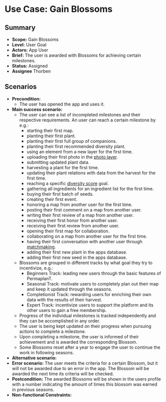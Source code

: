 # Use Case: Gain Blossoms

## Summary

- **Scope:** Gain Blossoms
- **Level:** User Goal
- **Actors:** App User
- **Brief:** The user is awarded with Blossoms for achieving certain milestones.
- **Status:** Assigned
- **Assignee** Thorben

## Scenarios

- **Precondition:**
  - The user has opened the app and uses it.
- **Main success scenario:**
  - The user can see a list of incompleted milestones and their respective requirements. An user can reach a certain milestone by e.g.:
    - starting their first map.
    - planting their first plant.
    - planting their first full group of companions.
    - planting their first recommended diversity plant.
    - using an element from a new layer for the first time.
    - uploading their first photo in the [photo layer](../layers/photo_layer.md).
    - submitting updated plant data.
    - harvesting a plant for the first time.
    - updating their plant relations with data from the harvest for the first time.
    - reaching a specific [diversity score](diversity_score.md) goal.
    - gathering all ingredients for an ingredient list for the first time.
    - buying their first batch of seeds.
    - creating their first event.
    - honoring a map from another user for the first time.
    - posting their first comment on a map from another user.
    - writing their first review of a map from another user.
    - receiving their first honor from another user.
    - receiving their first review from another user.
    - opening their first map for collaboration.
    - collaborating on a map from another user for the first time.
    - having their first conversation with another user through [matchmaking](../matchmaking.md).
    - adding their first new plant in the apps database.
    - adding their first new seed in the apps database.
  - Blossoms are grouped in different tracks by what goal they try to incentivize, e.g.:
    - Beginners Track: leading new users through the basic features of PermaplanT.
    - Seasonal Track: motivate users to completely plan out their map and keep it updated through the seasons.
    - Completionist Track: rewarding users for enriching their own data with the results of their harvest.
    - Expert Track: incentivize users to support the platform and its other users to gain a free membership.
  - Progress of the individual milestones is tracked independently and they can be accomplished in any order.
  - The user is being kept updated on their progress when pursuing actions to complete a milestone.
  - Upon completing a milestone, the user is informed of their achievement and is awarded the corresponding Blossom.
  - Some Blossoms reset after a year to engage the user to continue the work in following seasons.
- **Alternative scenario:**
- **Error scenario:**
  The user meets the criteria for a certain Blossom, but it will not be awarded due to an error in the app.
  The Blossom will be awarded the next time its criteria will be checked.
- **Postcondition:**
  The awarded Blossoms will be shown in the users profile with a number indicating the amount of times this blossom was earned in previous seasons.
- **Non-functional Constraints:**
